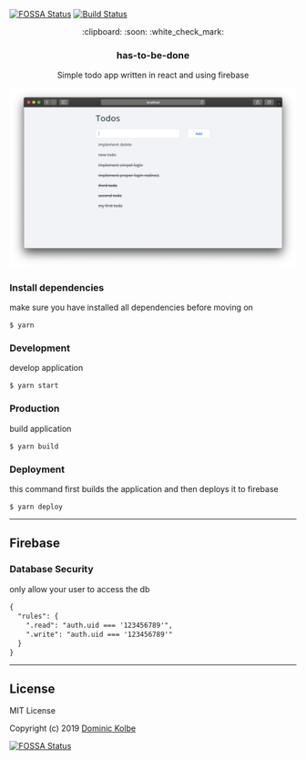 [![FOSSA Status](https://app.fossa.io/api/projects/git%2Bgithub.com%2Fdominickolbe%2Fhas-to-be-done.svg?type=shield)](https://app.fossa.io/projects/git%2Bgithub.com%2Fdominickolbe%2Fhas-to-be-done?ref=badge_shield)
[![Build Status](https://travis-ci.com/dominickolbe/has-to-be-done.svg?branch=master)](https://travis-ci.com/dominickolbe/has-to-be-done)

<p align="center">
  <p align="center">:clipboard: :soon: :white_check_mark:</p>
  <h3 align="center">has-to-be-done</h3>
  <p align="center">Simple todo app written in react and using firebase<p>
</p>

<p align="center"><img src="screenshot.png" alt="screenshot"></p>

### Install dependencies
make sure you have installed all dependencies before moving on
```
$ yarn
```

### Development
develop application
```
$ yarn start
```

### Production
build application
```
$ yarn build
```

### Deployment
this command first builds the application and then deploys it to firebase
```
$ yarn deploy
```

---

## Firebase

### Database Security
only allow your user to access the db
```
{
  "rules": {
    ".read": "auth.uid === '123456789'",
    ".write": "auth.uid === '123456789'"
  }
}
```

---

## License
MIT License

Copyright (c) 2019 [Dominic Kolbe](https://dominickolbe.dk)


[![FOSSA Status](https://app.fossa.io/api/projects/git%2Bgithub.com%2Fdominickolbe%2Fhas-to-be-done.svg?type=large)](https://app.fossa.io/projects/git%2Bgithub.com%2Fdominickolbe%2Fhas-to-be-done?ref=badge_large)
